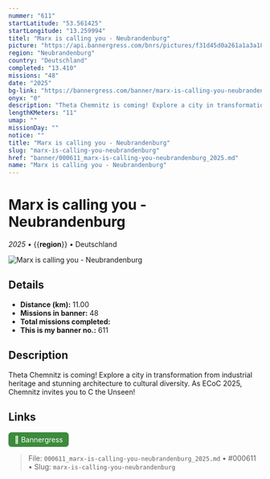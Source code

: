 ```yaml
---
nummer: "611"
startLatitude: "53.561425"
startLongitude: "13.259994"
titel: "Marx is calling you - Neubrandenburg"
picture: "https://api.bannergress.com/bnrs/pictures/f31d45d0a261a1a3a1847eb5ec194cf4"
region: "Neubrandenburg"
country: "Deutschland"
completed: "13.410"
missions: "48"
date: "2025"
bg-link: "https://bannergress.com/banner/marx-is-calling-you-neubrandenburg-2205"
onyx: "0"
description: "Theta Chemnitz is coming! Explore a city in transformation from industrial heritage and stunning architecture to cultural diversity. As ECoC 2025, Chemnitz invites you to C the Unseen!"
lengthKMeters: "11"
umap: ""
missionDay: ""
notice: ""
title: "Marx is calling you - Neubrandenburg"
slug: "marx-is-calling-you-neubrandenburg"
href: "banner/000611_marx-is-calling-you-neubrandenburg_2025.md"
name: "Marx is calling you - Neubrandenburg"
---
```

# Marx is calling you - Neubrandenburg

*2025* • {{__region__}} • Deutschland

![Marx is calling you - Neubrandenburg](https://api.bannergress.com/bnrs/pictures/f31d45d0a261a1a3a1847eb5ec194cf4)



## Details
- **Distance (km):** 11.00
- **Missions in banner:** 48
- **Total missions completed:** 
- **This is my banner no.:** 611



## Description
Theta Chemnitz is coming! Explore a city in transformation from industrial heritage and stunning architecture to cultural diversity. As ECoC 2025, Chemnitz invites you to C the Unseen!



## Links
<a href="https://bannergress.com/banner/marx-is-calling-you-neubrandenburg-2205" target="_blank" style="display:inline-block;margin-right:8px;padding:6px 12px;background:#3c8b3c;color:#fff;text-decoration:none;border-radius:6px;">🔗 Bannergress</a>



> File: `000611_marx-is-calling-you-neubrandenburg_2025.md` • #000611 • Slug: `marx-is-calling-you-neubrandenburg`
